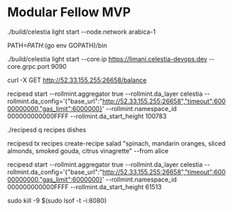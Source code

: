 # Modular Fellow MVP

./build/celestia light start --node.network arabica-1

PATH=$PATH:$(go env GOPATH)/bin


./build/celestia light start --core.ip https://limani.celestia-devops.dev --core.grpc.port 9090

curl -X GET http://52.33.155.255:26658/balance


recipesd start --rollmint.aggregator true --rollmint.da_layer celestia --rollmint.da_config='{"base_url":"http://52.33.155.255:26658","timeout":60000000000,"gas_limit":6000000}' --rollmint.namespace_id 000000000000FFFF --rollmint.da_start_height 100783

./recipesd q recipes dishes 

recipesd tx recipes create-recipe salad "spinach, mandarin oranges, sliced almonds, smoked gouda, citrus vinagrette" --from alice

recipesd start --rollmint.aggregator true --rollmint.da_layer celestia --rollmint.da_config='{"base_url":"http://52.33.155.255:26658","timeout":60000000000,"gas_limit":6000000}' --rollmint.namespace_id 000000000000FFFF --rollmint.da_start_height 61513

sudo kill -9 $(sudo lsof -t -i:8080)
